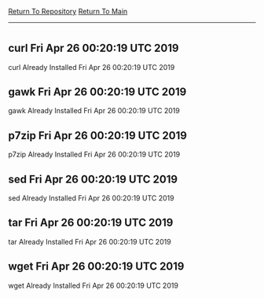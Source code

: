 [Return To Repository](https://github.com/deathbybandaid/piholeparser/)
[Return To Main](https://github.com/deathbybandaid/piholeparser/blob/master/RecentRunLogs/Mainlog.md)
____________________________________
# 
## curl Fri Apr 26 00:20:19 UTC 2019
curl Already Installed Fri Apr 26 00:20:19 UTC 2019
## gawk Fri Apr 26 00:20:19 UTC 2019
gawk Already Installed Fri Apr 26 00:20:19 UTC 2019
## p7zip Fri Apr 26 00:20:19 UTC 2019
p7zip Already Installed Fri Apr 26 00:20:19 UTC 2019
## sed Fri Apr 26 00:20:19 UTC 2019
sed Already Installed Fri Apr 26 00:20:19 UTC 2019
## tar Fri Apr 26 00:20:19 UTC 2019
tar Already Installed Fri Apr 26 00:20:19 UTC 2019
## wget Fri Apr 26 00:20:19 UTC 2019
wget Already Installed Fri Apr 26 00:20:19 UTC 2019
